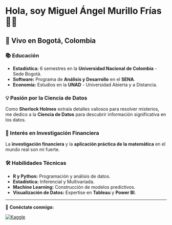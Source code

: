 # Hola, soy Miguel Ángel Murillo Frías 👨‍💼

## 🌆 Vivo en Bogotá, Colombia

### 📚 Educación
- **Estadística:** 6 semestres en la **Universidad Nacional de Colombia** - Sede Bogotá.
- **Software:** Programa de **Análisis y Desarrollo** en el **SENA**.
- **Economía:** Estudios en la **UNAD** - Universidad Abierta y a Distancia.

### 💡 Pasión por la Ciencia de Datos
Como **Sherlock Holmes** extraía detalles valiosos para resolver misterios, me dedico a la **Ciencia de Datos** para descubrir información significativa en los datos.

### 🏦 Interés en Investigación Financiera
La **investigación financiera** y la **aplicación práctica de la matemática** en el mundo real son mi fuerte.

### 🛠 Habilidades Técnicas
- **R y Python:** Programación y análisis de datos.
- **Estadística:** Inferencial y Multivariada.
- **Machine Learning:** Construcción de modelos predictivos.
- **Visualización de Datos:** Expertise en **Tableau** y **Power BI**.

---

🔗 **Conéctate conmigo:**

[![Kaggle](https://cdn4.iconfinder.com/data/icons/logos-and-brands/512/189_Kaggle_logo_logos-512.png)](https://www.kaggle.com/miguelangelmurillo)
